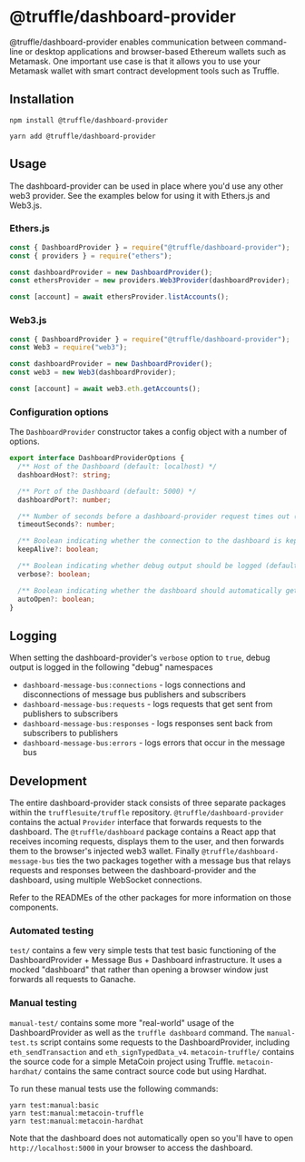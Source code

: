 # @truffle/dashboard-provider

@truffle/dashboard-provider enables communication between command-line or desktop applications and browser-based Ethereum wallets such as Metamask. One important use case is that it allows you to use your Metamask wallet with smart contract development tools such as Truffle.

## Installation

```
npm install @truffle/dashboard-provider
```

```
yarn add @truffle/dashboard-provider
```

## Usage

The dashboard-provider can be used in place where you'd use any other web3 provider. See the examples below for using it with Ethers.js and Web3.js.

### Ethers.js

```js
const { DashboardProvider } = require("@truffle/dashboard-provider");
const { providers } = require("ethers");

const dashboardProvider = new DashboardProvider();
const ethersProvider = new providers.Web3Provider(dashboardProvider);

const [account] = await ethersProvider.listAccounts();
```

### Web3.js

```js
const { DashboardProvider } = require("@truffle/dashboard-provider");
const Web3 = require("web3");

const dashboardProvider = new DashboardProvider();
const web3 = new Web3(dashboardProvider);

const [account] = await web3.eth.getAccounts();
```

### Configuration options

The `DashboardProvider` constructor takes a config object with a number of options.

```ts
export interface DashboardProviderOptions {
  /** Host of the Dashboard (default: localhost) */
  dashboardHost?: string;

  /** Port of the Dashboard (default: 5000) */
  dashboardPort?: number;

  /** Number of seconds before a dashboard-provider request times out (default: 120) */
  timeoutSeconds?: number;

  /** Boolean indicating whether the connection to the dashboard is kept alive between requests (default: false) */
  keepAlive?: boolean;

  /** Boolean indicating whether debug output should be logged (default: false) */
  verbose?: boolean;

  /** Boolean indicating whether the dashboard should automatically get opened in the default browser (default: true) */
  autoOpen?: boolean;
}
```

## Logging

When setting the dashboard-provider's `verbose` option to `true`, debug output is logged in the following "debug" namespaces

- `dashboard-message-bus:connections` - logs connections and disconnections of message bus publishers and subscribers
- `dashboard-message-bus:requests` - logs requests that get sent from publishers to subscribers
- `dashboard-message-bus:responses` - logs responses sent back from subscribers to publishers
- `dashboard-message-bus:errors` - logs errors that occur in the message bus

## Development

The entire dashboard-provider stack consists of three separate packages within the `trufflesuite/truffle` repository. `@truffle/dashboard-provider` contains the actual `Provider` interface that forwards requests to the dashboard. The `@truffle/dashboard` package contains a React app that receives incoming requests, displays them to the user, and then forwards them to the browser's injected web3 wallet. Finally `@truffle/dashboard-message-bus` ties the two packages together with a message bus that relays requests and responses between the dashboard-provider and the dashboard, using multiple WebSocket connections.

Refer to the READMEs of the other packages for more information on those components.

### Automated testing

`test/` contains a few very simple tests that test basic functioning of the DashboardProvider + Message Bus + Dashboard infrastructure. It uses a mocked "dashboard" that rather than opening a browser window just forwards all requests to Ganache.

### Manual testing

`manual-test/` contains some more "real-world" usage of the DashboardProvider as well as the `truffle dashboard` command. The `manual-test.ts` script contains some requests to the DashboardProvider, including `eth_sendTransaction` and `eth_signTypedData_v4`. `metacoin-truffle/` contains the source code for a simple MetaCoin project using Truffle. `metacoin-hardhat/` contains the same contract source code but using Hardhat.

To run these manual tests use the following commands:

```
yarn test:manual:basic
yarn test:manual:metacoin-truffle
yarn test:manual:metacoin-hardhat
```

Note that the dashboard does not automatically open so you'll have to open `http://localhost:5000` in your browser to access the dashboard.
